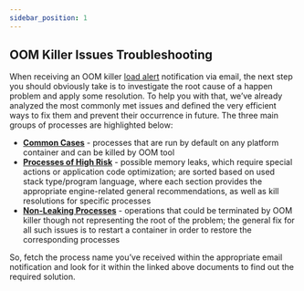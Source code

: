 ```yaml
---
sidebar_position: 1
---
```


## OOM Killer Issues Troubleshooting

When receiving an OOM killer [load alert](https://cloudmydc.com/) notification via email, the next step you should obviously take is to investigate the root cause of a happen problem and apply some resolution. To help you with that, we’ve already analyzed the most commonly met issues and defined the very efficient ways to fix them and prevent their occurrence in future. The three main groups of processes are highlighted below:

- [**Common Cases**](https://cloudmydc.com/) - processes that are run by default on any platform container and can be killed by OOM tool
- [**Processes of High Risk**](https://cloudmydc.com/) - possible memory leaks, which require special actions or application code optimization; are sorted based on used stack type/program language, where each section provides the appropriate engine-related general recommendations, as well as kill resolutions for specific processes
- [**Non-Leaking Processes**](https://cloudmydc.com/) - operations that could be terminated by OOM killer though not representing the root of the problem; the general fix for all such issues is to restart a container in order to restore the corresponding processes

So, fetch the process name you’ve received within the appropriate email notification and look for it within the linked above documents to find out the required solution.
